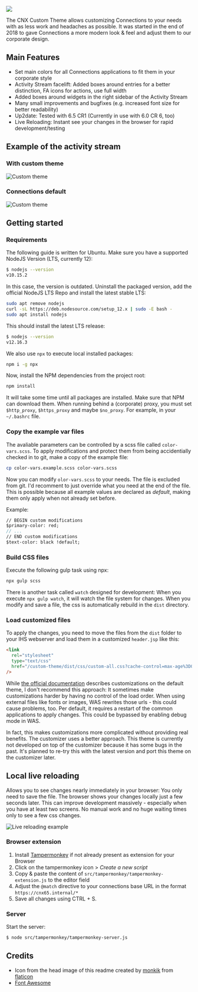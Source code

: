 ![](doc/head-image.png)

The CNX Custom Theme allows customizing Connections to your needs with as less work and headaches as possible. It was started in the end of 2018 to gave Connections a more modern look & feel and adjust them to our corporate design.  

## Main Features
- Set main colors for all Connections applications to fit them in your corporate style
- Activity Stream facelift: Added boxes around entries for a better distinction, FA icons for actions, use full width
- Added boxes around widgets in the right sidebar of the Activity Stream
- Many small improvements and bugfixes (e.g. increased font size for better readability)
- Up2date: Tested with 6.5 CR1 (Currently in use with 6.0 CR 6, too)
- Live Reloading: Instant see your changes in the browser for rapid development/testing

## Example of the activity stream
### With custom theme
![Custom theme](doc/examples/cnx-stream.png)

### Connections default
![Custom theme](doc/examples/cnx-stream-vanilla.png)

## Getting started
### Requirements
The following guide is written for Ubuntu. Make sure you have a supported NodeJS Version (LTS, currently 12):

```bash
$ nodejs --version
v10.15.2
```

In this case, the version is outdated. Uninstall the packaged version, add the official NodeJS LTS Repo and install the latest stable LTS:

```bash
sudo apt remove nodejs
curl -sL https://deb.nodesource.com/setup_12.x | sudo -E bash -
sudo apt install nodejs
```
This should install the latest LTS release:

```bash
$ nodejs --version
v12.16.3
```

We also use `npx` to execute local installed packages:

```bash
npm i -g npx
```

Now, install the NPM dependencies from the project root:

```bash
npm install
```

It will take some time until all packages are installed. Make sure that NPM can download them. When running behind a (corporate) proxy, you must set `$http_proxy`, `$https_proxy` and maybe `$no_proxy`. For example, in your `~/.bashrc` file.

### Copy the example var files
The avaliable parameters can be controlled by a scss file called `color-vars.scss`. To apply modifications and protect them from being accidentially checked in to git, make a copy of the example file:

```bash
cp color-vars.example.scss color-vars.scss
```

Now you can modify `olor-vars.scss` to your needs. The file is excluded from git. I'd recomment to just override what you need at the end of the file. This is possible because all example values are declared as _default_, making them only apply when not already set before. 

Example:

```scss
// BEGIN custom modifications
$primary-color: red;
// ...
// END custom modifications
$text-color: black !default;

```

### Build CSS files
Execute the following gulp task using npx:

```bash
npx gulp scss
```

There is another task called `watch` designed for development: When you execute `npx gulp watch`, it will watch the file system for changes. When you modify and save a file, the css is automatically rebuild in the `dist` directory.

### Load customized files
To apply the changes, you need to move the files from the `dist` folder to your IHS webserver and load them in a customized `header.jsp` like this:

```html
<link
  rel="stylesheet"
  type="text/css"
  href="/custom-theme/dist/css/custom-all.css?cache-control=max-age%3D0&lastModified=26052020"
/>
```

While [the official documentation](https://help.hcltechsw.com/connections/v6/admin/customize/t_customize_communities_new_theme.html) describes customizations on the default theme, I don't recommend this approach: It sometimes make customizations harder by having no control of the load order. When using external files like fonts or images, WAS rewrites those urls - this could cause problems, too. Per default, it requires a restart of the common applications to apply changes. This could be bypassed by enabling debug mode in WAS.

In fact, this makes customizations more complicated without providing real benefits. The customizer uses a better approach. This theme is currently not developed on top of the customizer because it has some bugs in the past. It's planned to re-try this with the latest version and port this theme on the customizer later.

## Local live reloading
Allows you to see changes nearly immediately in your browser: You only need to save the file. The browser shows your changes locally just a few seconds later. This can improve development massively - especially when you have at least two screens. No manual work and no huge waiting times only to see a few css changes.

![Live reloading example](./doc/examples/cnx-live-reloading.gif)

### Browser extension
1. Install [Tampermonkey](https://addons.mozilla.org/de/firefox/addon/tampermonkey/) if not already present as extension for your Browser
2. Click on the tampermonkey icon > _Create a new script_
3. Copy & paste the content of `src/tampermonkey/tampermonkey-extension.js` to the editor field
4. Adjust the `@match` directive to your connections base URL in the format `https://cnx65.internal/*`
5. Save all changes using CTRL + S.

### Server
Start the server:

```bash
$ node src/tampermonkey/tampermonkey-server.js
```

## Credits

- Icon from the head image of this readme created by [monkik](https://www.flaticon.com/de/kostenloses-icon/kundendienst_1086507) from [flaticon](https://www.flaticon.com/)
- [Font Awesome](https://fontawesome.com)